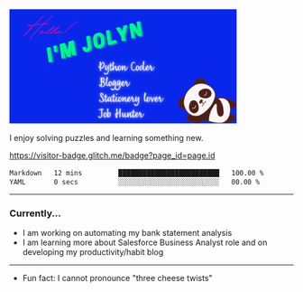 <img src="banner.png" alt="Banner" width="80%">

I enjoy solving puzzles and learning something new. 

https://visitor-badge.glitch.me/badge?page_id=page.id

<!--START_SECTION:waka-->

```text
Markdown   12 mins         █████████████████████████   100.00 %
YAML       0 secs          ░░░░░░░░░░░░░░░░░░░░░░░░░   00.00 %
```

<!--END_SECTION:waka-->

---

### Currently...

- I am  working on automating my bank statement analysis
- I am learning more about Salesforce Business Analyst role and on developing my productivity/habit blog

---

- Fun fact: I cannot pronounce "three cheese twists"
